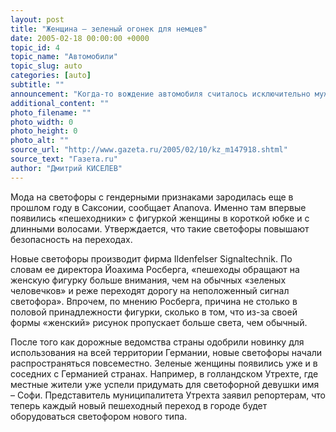 ```yaml
---
layout: post
title: "Женщина – зеленый огонек для немцев"
date: 2005-02-18 00:00:00 +0000
topic_id: 4
topic_name: "Автомобили"
topic_slug: auto
categories: [auto]
subtitle: ""
announcement: "Когда-то вождение автомобиля считалось исключительно мужским занятием. Теперь женщины не только прекрасно справляются с их управлением, но разрабатывают новые конструкции, недавний пример – Volvo YCC. В Германии женщины зашли еще дальше – там появились пешеходные светофоры, на зеленых сигналах которых вместо обычной бесполой фигурки пешехода теперь красуется женская."
additional_content: ""
photo_filename: ""
photo_width: 0
photo_height: 0
photo_alt: ""
source_url: "http://www.gazeta.ru/2005/02/10/kz_m147918.shtml"
source_text: "Газета.ru"
author: "Дмитрий КИСЕЛЕВ"
---
```

Мода на светофоры с гендерными признаками зародилась еще в прошлом году в Саксонии, сообщает Ananova. Именно там впервые появились «пешеходники» с фигуркой женщины в короткой юбке и с длинными волосами. Утверждается, что такие светофоры повышают безопасность на переходах.

Новые светофоры производит фирма Ildenfelser Signaltechnik. По словам ее директора Йоахима Росберга, «пешеходы обращают на женскую фигурку больше внимания, чем на обычных «зеленых человечков» и реже переходят дорогу на неположенный сигнал светофора». Впрочем, по мнению Росберга, причина не столько в половой принадлежности фигурки, сколько в том, что из-за своей формы «женский» рисунок пропускает больше света, чем обычный.

После того как дорожные ведомства страны одобрили новинку для использования на всей территории Германии, новые светофоры начали распространяться повсеместно. Зеленые женщины появились уже и в соседних с Германией странах. Например, в голландском Утрехте, где местные жители уже успели придумать для светофорной девушки имя – Софи. Представитель муниципалитета Утрехта заявил репортерам, что теперь каждый новый пешеходный переход в городе будет оборудоваться светофором нового типа.
